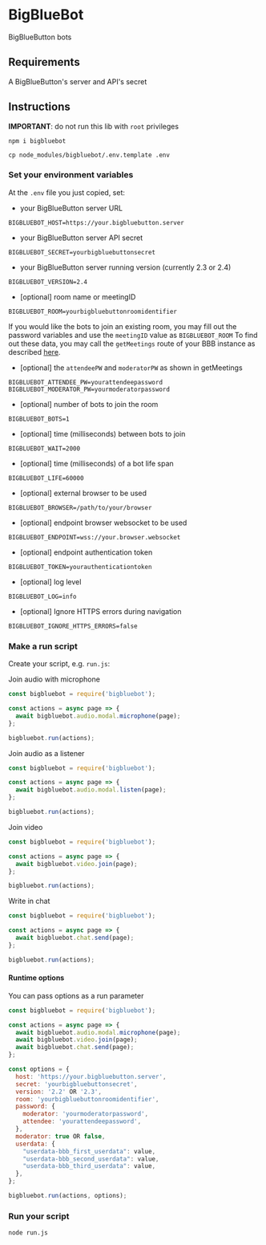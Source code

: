 # BigBlueBot

BigBlueButton bots

## Requirements

A BigBlueButton's server and API's secret

## Instructions

**IMPORTANT**: do not run this lib with `root` privileges

`npm i bigbluebot`

`cp node_modules/bigbluebot/.env.template .env`

### Set your environment variables

At the `.env` file you just copied, set:

 - your BigBlueButton server URL
```
BIGBLUEBOT_HOST=https://your.bigbluebutton.server
```
 - your BigBlueButton server API secret
```
BIGBLUEBOT_SECRET=yourbigbluebuttonsecret
```
- your BigBlueButton server running version (currently 2.3 or 2.4)
```
BIGBLUEBOT_VERSION=2.4
```
 - [optional] room name or meetingID
```
BIGBLUEBOT_ROOM=yourbigbluebuttonroomidentifier
```
If you would like the bots to join an existing room, you may fill
out the password variables and use the `meetingID` value as `BIGBLUEBOT_ROOM`
To find out these data, you may call the `getMeetings` route of your BBB
instance as described [here](https://docs.bigbluebutton.org/dev/api.html#getmeetings).
 - [optional] the `attendeePW` and `moderatorPW` as shown in getMeetings
```
BIGBLUEBOT_ATTENDEE_PW=yourattendeepassword
BIGBLUEBOT_MODERATOR_PW=yourmoderatorpassword
```
 - [optional] number of bots to join the room
```
BIGBLUEBOT_BOTS=1
```
 - [optional] time (milliseconds) between bots to join
```
BIGBLUEBOT_WAIT=2000
```
 - [optional] time (milliseconds) of a bot life span
```
BIGBLUEBOT_LIFE=60000
```
 - [optional] external browser to be used
```
BIGBLUEBOT_BROWSER=/path/to/your/browser
```
 - [optional] endpoint browser websocket to be used
```
BIGBLUEBOT_ENDPOINT=wss://your.browser.websocket
```
 - [optional] endpoint authentication token
```
BIGBLUEBOT_TOKEN=yourauthenticationtoken
```
 - [optional] log level
```
BIGBLUEBOT_LOG=info
```
 - [optional] Ignore HTTPS errors during navigation
```
BIGBLUEBOT_IGNORE_HTTPS_ERRORS=false
```

### Make a run script

Create your script, e.g. `run.js`:

Join audio with microphone

```js
const bigbluebot = require('bigbluebot');

const actions = async page => {
  await bigbluebot.audio.modal.microphone(page);
};

bigbluebot.run(actions);
```

Join audio as a listener

```js
const bigbluebot = require('bigbluebot');

const actions = async page => {
  await bigbluebot.audio.modal.listen(page);
};

bigbluebot.run(actions);
```

Join video

```js
const bigbluebot = require('bigbluebot');

const actions = async page => {
  await bigbluebot.video.join(page);
};

bigbluebot.run(actions);
```

Write in chat

```js
const bigbluebot = require('bigbluebot');

const actions = async page => {
  await bigbluebot.chat.send(page);
};

bigbluebot.run(actions);
```

#### Runtime options

You can pass options as a run parameter

```js
const bigbluebot = require('bigbluebot');

const actions = async page => {
  await bigbluebot.audio.modal.microphone(page);
  await bigbluebot.video.join(page);
  await bigbluebot.chat.send(page);
};

const options = {
  host: 'https://your.bigbluebutton.server',
  secret: 'yourbigbluebuttonsecret',
  version: '2.2' OR '2.3',
  room: 'yourbigbluebuttonroomidentifier',
  password: {
    moderator: 'yourmoderatorpassword',
    attendee: 'yourattendeepassword',
  },
  moderator: true OR false,
  userdata: {
    "userdata-bbb_first_userdata": value,
    "userdata-bbb_second_userdata": value,
    "userdata-bbb_third_userdata": value,
  },
};

bigbluebot.run(actions, options);
```

### Run your script

`node run.js`
